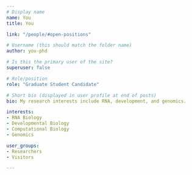 ```yaml
---
# Display name
name: You
title: You

link: "/people/#open-positions"

# Username (this should match the folder name)
author: you-phd

# Is this the primary user of the site?
superuser: false

# Role/position
role: "Graduate Student Candidate"

# Short bio (displayed in user profile at end of posts)
bio: My research interests include RNA, development, and genomics.

interests:
- RNA Biology
- Developmental Biology
- Computational Biology
- Genomics

user_groups:
- Researchers
- Visitors

---
```

